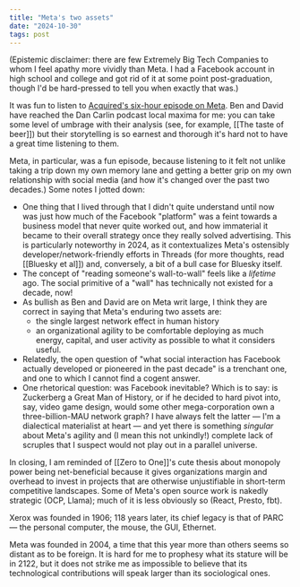 ```yaml
---
title: "Meta's two assets"
date: "2024-10-30"
tags: post
---
```


(Epistemic disclaimer: there are few Extremely Big Tech Companies to whom I feel apathy more vividly than Meta. I had a Facebook account in high school and college and got rid of it at some point post-graduation, though I'd be hard-pressed to tell you when exactly that was.)

It was fun to listen to [Acquired's six-hour episode on Meta](https://www.acquired.fm/episodes/meta). Ben and David have reached the Dan Carlin podcast local maxima for me: you can take some level of umbrage with their analysis (see, for example, [[The taste of beer]]) but their storytelling is so earnest and thorough it's hard not to have a great time listening to them.

Meta, in particular, was a fun episode, because listening to it felt not unlike taking a trip down my own memory lane and getting a better grip on my own relationship with social media (and how it's changed over the past two decades.) Some notes I jotted down:

- One thing that I lived through that I didn't quite understand until now was just how much of the Facebook "platform" was a feint towards a business model that never quite worked out, and how immaterial it became to their overall strategy once they really solved advertising. This is particularly noteworthy in 2024, as it contextualizes Meta's ostensibly developer/network-friendly efforts in Threads (for more thoughts, read [[Bluesky et al]]) and, conversely, a bit of a bull case for Bluesky itself.
- The concept of "reading someone's wall-to-wall" feels like a _lifetime_ ago. The social primitive of a "wall" has technically not existed for a decade, now!
- As bullish as Ben and David are on Meta writ large, I think they are correct in saying that Meta's enduring two assets are:
  - the single largest network effect in human history
  - an organizational agility to be comfortable deploying as much energy, capital, and user activity as possible to what it considers useful.
- Relatedly, the open question of "what social interaction has Facebook actually developed or pioneered in the past decade" is a trenchant one, and one to which I cannot find a cogent answer.
- One rhetorical question: was Facebook inevitable? Which is to say: is Zuckerberg a Great Man of History, or if he decided to hard pivot into, say, video game design, would some other mega-corporation own a three-billion-MAU network graph? I have always felt the latter — I'm a dialectical materialist at heart — and yet there is something _singular_ about Meta's agility and (I mean this not unkindly!) complete lack of scruples that I suspect would not play out in a parallel universe.

In closing, I am reminded of [[Zero to One]]'s cute thesis about monopoly power being net-beneficial because it gives organizations margin and overhead to invest in projects that are otherwise unjustifiable in short-term competitive landscapes. Some of Meta's open source work is nakedly strategic (OCP, Llama); much of it is less obviously so (React, Presto, fbt).

Xerox was founded in 1906; 118 years later, its chief legacy is that of PARC — the personal computer, the mouse, the GUI, Ethernet.

Meta was founded in 2004, a time that this year more than others seems so distant as to be foreign. It is hard for me to prophesy what its stature will be in 2122, but it does not strike me as impossible to believe that its technological contributions will speak larger than its sociological ones.
